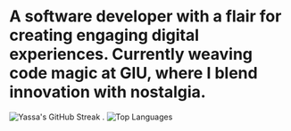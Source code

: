 # A software developer with a flair for creating engaging digital experiences. Currently weaving code magic at GIU, where I blend innovation with nostalgia.





![Yassa's GitHub Streak](https://github-readme-streak-stats.herokuapp.com/?user=Yassa122&theme=dark&background=000000) . ![Top Languages](https://github-readme-stats.vercel.app/api/top-langs/?username=Yassa122&layout=compact)

